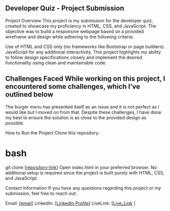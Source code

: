 ## Developer Quiz - Project Submission

Project Overview
This project is my submission for the developer quiz, created to showcase my proficiency in HTML, CSS, and JavaScript. The objective was to build a responsive webpage based on a provided wireframe and design while adhering to the following criteria:

Use of HTML and CSS only (no frameworks like Bootstrap or page builders).
JavaScript for any additional interactivity.
This project highlights my ability to follow design specifications closely and implement the desired functionality using clean and maintainable code.

## Challenges Faced While working on this project, I encountered some challenges, which I’ve outlined below

The burger menu has presented itself as an issue and it is not perfect as I would like but I moved on from that.
Despite these challenges, I have done my best to ensure the solution is as close to the provided design as possible.

How to Run the Project
Clone this repository:

# bash

git clone [[repository-link](https://github.com/Oslinjohn20/9point_Dev_quiz.git)]
Open index.html in your preferred browser.
No additional setup is required since the project is built purely with HTML, CSS, and JavaScript.

Contact Information
If you have any questions regarding this project or my submission, feel free to reach out:

Email: [[email](ossiekcjohnson@gmail.com)]
LinkedIn: [[LinkedIn Profile](www.linkedin.com/in/oslin-johnson-9400691ab)]
LiveLink: [[Live_Link](https://main--9point.netlify.app/) ]
